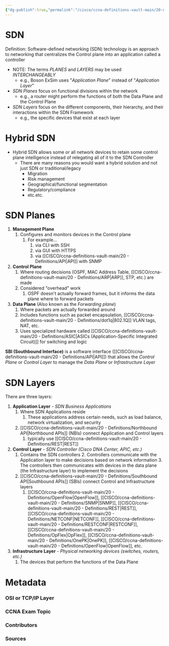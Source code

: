 ```yaml
---
{"dg-publish":true,"permalink":"/cisco/ccna-definitions-vault-main/20-definitions/sdn/","tags":["defs_ccna"]}
---
```


# SDN
Definition: Software-defined networking (SDN) technology is an approach to networking that centralizes the Control plane into an application called a controller
- NOTE: The terms *PLANES* and *LAYERS* may be used *INTERCHANGEABLY*
	- e.g., Boson ExSim uses "*Application Plane*" instead of "*Application Layer*"
- *SDN Planes* focus on functional divisions within the network
	- e.g., a router might perform the functions of both the Data Plane and the Control Plane
- *SDN Layers* focus on the different components, their hierarchy, and their interactions within the SDN Framework
	- e.g., the specific devices that exist at each layer

# Hybrid SDN
- Hybrid SDN allows some or all network devices to retain some control plane intelligence instead of relegating all of it to the SDN Controller
	- There are many reasons you would want a hybrid solution and not just SDN or traditional/legacy
		- Migration
		- Risk management
		- Geographical/functional segmentation
		- Regulatory/compliance
		- etc.etc.

# SDN Planes
1. **Management Plane**
	1. Configures and monitors devices in the Control plane
		1. For example...
			1. via CLI with SSH
			2. via GUI with HTTPS
			3. via [[CISCO/ccna-definitions-vault-main/20 - Definitions/API\|API]] with SNMP
2. **Control Plane**
	1. Where routing decisions (OSPF, MAC Address Table, [[CISCO/ccna-definitions-vault-main/20 - Definitions/ARP\|ARP]], STP, etc.) are made
	2. Considered "overhead" work
		1. OSPF doesn't actually forward frames, but it informs the data plane where to forward packets
3. **Data Plane** (Also known as the *Forwarding plane*)
	1. Where packets are actually forwarded around
	2. Includes functions such as packet encapsulation, [[CISCO/ccna-definitions-vault-main/20 - Definitions/dot1q\|802.1Q]] VLAN tags, NAT, etc.
	3. Uses specialized hardware called [[CISCO/ccna-definitions-vault-main/20 - Definitions/ASIC\|ASICs (Application-Specific Integrated Circuit)]] for switching and logic

**SBI (Southbound Interface)** is a software interface ([[CISCO/ccna-definitions-vault-main/20 - Definitions/API\|API]]) that allows the *Control Plane* or *Control Layer* to manage the *Data Plane* or *Infrastructure Layer*

# SDN Layers
There are three layers:
1. **Application Layer** -  *SDN Business Applications*
	1. Where SDN Applications reside
		1. These applications address certain needs, such as load balance, network virtualization, and security
	2. [[CISCO/ccna-definitions-vault-main/20 - Definitions/Northbound API\|Northbound APIs]] (NBIs) connect Application and Control layers
		1. typically use [[CISCO/ccna-definitions-vault-main/20 - Definitions/REST\|REST]]
2. **Control Layer** - *SDN Controller (Cisco DNA Center, APIC, etc.)*
	1. Contains the SDN controllers
		2. Controllers communicate with the Application layer to make decisions based on network information
		3. The controllers then communicates with devices in the data plane (the Infrastructure layer) to implement the decisions
	2. [[CISCO/ccna-definitions-vault-main/20 - Definitions/Southbound API\|Southbound APIs]] (SBIs) connect Control and Infrastructure layers
		1. [[CISCO/ccna-definitions-vault-main/20 - Definitions/OpenFlow\|OpenFlow]], [[CISCO/ccna-definitions-vault-main/20 - Definitions/SNMP\|SNMP]], [[CISCO/ccna-definitions-vault-main/20 - Definitions/REST\|REST]], [[CISCO/ccna-definitions-vault-main/20 - Definitions/NETCONF\|NETCONF]], [[CISCO/ccna-definitions-vault-main/20 - Definitions/RESTCONF\|RESTCONF]], [[CISCO/ccna-definitions-vault-main/20 - Definitions/OpFlex\|OpFlex]], [[CISCO/ccna-definitions-vault-main/20 - Definitions/OnePK\|OnePK]], [[CISCO/ccna-definitions-vault-main/20 - Definitions/OpenFlow\|OpenFlow]], etc.
3. **Infrastructure Layer** - *Physical networking devices (switches, routers, etc.)*
	1. The devices that perform the functions of the Data Plane




# Metadata
### OSI or TCP/IP Layer

### CCNA Exam Topic

### Contributors

### Sources
